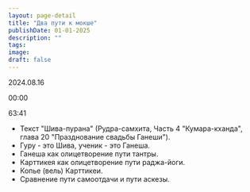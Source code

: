 ```yaml
---
layout: page-detail
title: "Два пути к мокше"
publishDate: 01-01-2025
description: ""
tags:
image:
draft: false
---
```


2024.08.16

00:00 

63:41 

* Текст "Шива-пурана" (Рудра-самхита, Часть 4 "Кумара-кханда", глава 20 "Празднование свадьбы Ганеши").
* Гуру - это Шива, ученик - это Ганеша.
* Ганеша как олицетворение пути тантры.
* Карттикея как олицетворение пути раджа-йоги.
* Копье (вель) Карттикеи.
* Сравнение пути самоотдачи и пути аскезы.

  
